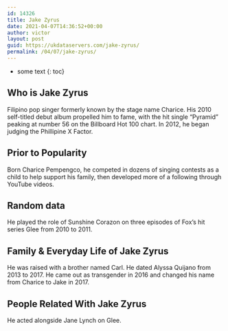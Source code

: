 ```yaml
---
id: 14326
title: Jake Zyrus
date: 2021-04-07T14:36:52+00:00
author: victor
layout: post
guid: https://ukdataservers.com/jake-zyrus/
permalink: /04/07/jake-zyrus/
---
```


* some text
{: toc}


## Who is Jake Zyrus



Filipino pop singer formerly known by the stage name Charice. His 2010 self-titled debut album propelled him to fame, with the hit single &#8220;Pyramid&#8221; peaking at number 56 on the Billboard Hot 100 chart. In 2012, he began judging the Phillipine X Factor.

                
                
                
## Prior to Popularity



Born Charice Pempengco, he competed in dozens of singing contests as a child to help support his family, then developed more of a following through YouTube videos.

                
                
                
## Random data



He played the role of Sunshine Corazon on three episodes of Fox&#8217;s hit series Glee from 2010 to 2011.

                
                
                
## Family & Everyday Life of Jake Zyrus



He was raised with a brother named Carl. He dated Alyssa Quijano from 2013 to 2017. He came out as transgender in 2016 and changed his name from Charice to Jake in 2017. 

                
                
                
## People Related With Jake Zyrus



He acted alongside Jane Lynch on Glee.

                
              
            
          
          
          